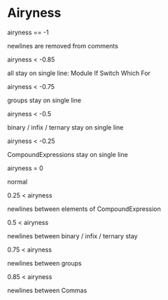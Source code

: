 
# Airyness



airyness == -1

newlines are removed from comments






airyness < -0.85

all stay on single line:
Module
If
Switch
Which
For



airyness < -0.75

groups stay on single line



airyness < -0.5

binary / infix / ternary stay on single line



airyness < -0.25

CompoundExpressions stay on single line



airyness = 0

normal



0.25 < airyness

newlines between elements of CompoundExpression



0.5 < airyness

newlines between binary / infix / ternary stay



0.75 < airyness

newlines between groups



0.85 < airyness

newlines between Commas





